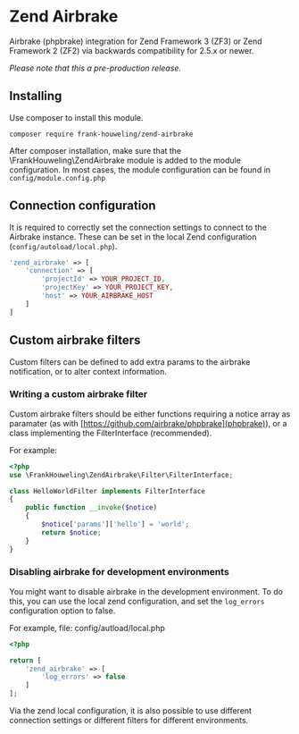 # Zend Airbrake
Airbrake (phpbrake) integration for Zend Framework 3 (ZF3) or Zend Framework 2 (ZF2) via backwards compatibility for 2.5.x or newer.

*Please note that this a pre-production release.*

## Installing
Use composer to install this module.
```shell
composer require frank-houweling/zend-airbrake
```
After composer installation, make sure that the \FrankHouweling\ZendAirbrake module is added to the module configuration.
In most cases, the module configuration can be found in `config/module.config.php`

## Connection configuration
It is required to correctly set the connection settings to connect to the Airbrake instance. These can be set in the
local Zend configuration (`config/autoload/local.php`).

```php
'zend_airbrake' => [
    'connection' => [
        'projectId' => YOUR_PROJECT_ID,
        'projectKey' => YOUR_PROJECT_KEY,
        'host' => YOUR_AIRBRAKE_HOST
    ]
]
```

## Custom airbrake filters
Custom filters can be defined to add extra params to the airbrake notification, or to alter context information.

### Writing a custom airbrake filter
Custom airbrake filters should be either functions requiring a notice array as paramater 
(as with [https://github.com/airbrake/phpbrake](phpbrake)), or a class implementing the FilterInterface (recommended).

For example:
```php
<?php
use \FrankHouweling\ZendAirbrake\Filter\FilterInterface;

class HelloWorldFilter implements FilterInterface
{
    public function __invoke($notice) 
    {
        $notice['params']['hello'] = 'world';
        return $notice;
    }   
}
```

### Disabling airbrake for development environments
You might want to disable airbrake in the development environment. To do this, you can use the local zend configuration,
and set the `log_errors` configuration option to false.

For example, file: config/autload/local.php
```php
<?php

return [
    'zend_airbrake' => [
        'log_errors' => false
    ]
];
```

Via the zend local configuration, it is also possible to use different connection settings or different filters for
different environments.
